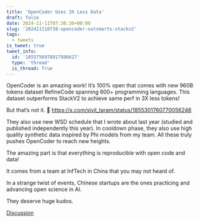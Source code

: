 ```yaml
---
title: 'OpenCoder Uses 3X Less Data'
draft: false
date: 2024-11-11T07:38:36+00:00
slug: '202411110738-opencoder-outsmarts-stackv2'
tags:
  - tweets
is_tweet: true
tweet_info:
  id: '1855756978917986627'
  type: 'thread'
  is_thread: True
---
```




OpenCoder is an amazing work!  It’s 100% open that comes with new 960B tokens dataset RefineCode spanning 600+ programming languages. This dataset outperforms  StackV2 to achieve same perf in 3X less tokens!

But that’s not it. 🧵 <https://x.com/sivil_taram/status/1855301760770056246>

They also use new WSD schedule that I wrote about last year (studied and published independently this year). In cooldown phase, they also use high quality synthetic data inspired by Phi models from my team. All these truly pushes OpenCoder to reach new heights.

The amazing part is that everything is reproducible with open code and data!

It comes from a team at InfTech in China that you may not heard of.

In a strange twist of events, Chinese startups are the ones practicing and advancing open science in AI.

They deserve huge kudos.

[Discussion](https://x.com/sytelus/status/1855756978917986627)
